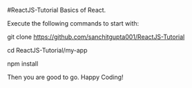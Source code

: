 #ReactJS-Tutorial
Basics of React.

Execute the following commands to start with:

git clone https://github.com/sanchitgupta001/ReactJS-Tutorial

cd ReactJS-Tutorial/my-app

npm install

Then you are good to go. Happy Coding!


